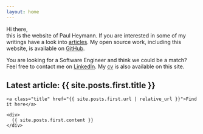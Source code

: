 ```yaml
---
layout: home
---
```


Hi there,<br/>
this is the website of Paul Heymann. If you are interested in some of my writings have a look into [articles](/articles). My open source work, including this website, is available on <a href="https://github.com/pheymann">GitHub</a>.

You are looking for a Software Engineer and think we could be a match? Feel free to contact me on <a href="https://www.linkedin.com/in/paul-h-6b4a53144">LinkedIn</a>. My [cv](/cv.pdf) is also available on this site.

<div class="row">
  <div class="col-12 post">
    <h2>Latest article: {{ site.posts.first.title }}</h2>

    <a class="title" href="{{ site.posts.first.url | relative_url }}">Find it here</a>

    <div>
      {{ site.posts.first.content }}
    </div>
  </div>
</div>
